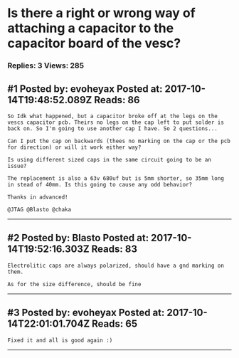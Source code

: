 # Is there a right or wrong way of attaching a capacitor to the capacitor board of the vesc?

### Replies: 3 Views: 285

## \#1 Posted by: evoheyax Posted at: 2017-10-14T19:48:52.089Z Reads: 86

```
So Idk what happened, but a capacitor broke off at the legs on the vescs capacitor pcb. Theirs no legs on the cap left to put solder is back on. So I'm going to use another cap I have. So 2 questions...

Can I put the cap on backwards (thees no marking on the cap or the pcb for direction) or will it work either way?

Is using different sized caps in the same circuit going to be an issue?

The replacement is also a 63v 680uf but is 5mm shorter, so 35mm long in stead of 40mm. Is this going to cause any odd behavior?

Thanks in advanced!

@JTAG @Blasto @chaka
```

---
## \#2 Posted by: Blasto Posted at: 2017-10-14T19:52:16.303Z Reads: 83

```
Electrolitic caps are always polarized, should have a gnd marking on them.

As for the size difference, should be fine
```

---
## \#3 Posted by: evoheyax Posted at: 2017-10-14T22:01:01.704Z Reads: 65

```
Fixed it and all is good again :)
```

---
